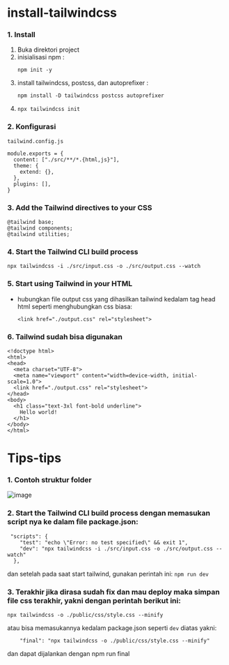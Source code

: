 # install-tailwindcss
### 1. Install
1. Buka direktori project
2. inisialisasi npm :
   ```
   npm init -y
   ```
4. install tailwindcss, postcss, dan autoprefixer :
   ```
   npm install -D tailwindcss postcss autoprefixer
   ```
5. ```
   npx tailwindcss init
   ```

### 2. Konfigurasi
``tailwind.config.js``

```
module.exports = {
  content: ["./src/**/*.{html,js}"],
  theme: {
    extend: {},
  },
  plugins: [],
}
```

### 3. Add the Tailwind directives to your CSS
```
@tailwind base;
@tailwind components;
@tailwind utilities;
```

### 4. Start the Tailwind CLI build process
```
npx tailwindcss -i ./src/input.css -o ./src/output.css --watch
```
### 5. Start using Tailwind in your HTML
- hubungkan file output css yang dihasilkan tailwind kedalam tag head html seperti menghubungkan css biasa:
  ```
  <link href="./output.css" rel="stylesheet">
  ```

### 6. Tailwind sudah bisa digunakan
```
<!doctype html>
<html>
<head>
  <meta charset="UTF-8">
  <meta name="viewport" content="width=device-width, initial-scale=1.0">
  <link href="./output.css" rel="stylesheet">
</head>
<body>
  <h1 class="text-3xl font-bold underline">
    Hello world!
  </h1>
</body>
</html>
```

# Tips-tips

### 1. Contoh struktur folder
![image](https://github.com/user-attachments/assets/8c2ff7b1-787b-4ca6-a097-4df6880b2431)

### 2. Start the Tailwind CLI build process dengan memasukan script nya ke dalam file package.json:
```
 "scripts": {
    "test": "echo \"Error: no test specified\" && exit 1",
    "dev": "npx tailwindcss -i ./src/input.css -o ./src/output.css --watch"
  },
```
dan setelah pada saat start tailwind, gunakan perintah ini: ```npm run dev```

### 3. Terakhir jika dirasa sudah fix dan mau deploy maka simpan file css terakhir, yakni dengan perintah berikut ini:
```
npx tailwindcss -o ./public/css/style.css --minify
```
atau bisa memasukannya kedalam package.json seperti ```dev``` diatas yakni:
```
    "final": "npx tailwindcss -o ./public/css/style.css --minify"
```
dan dapat dijalankan dengan npm run final
